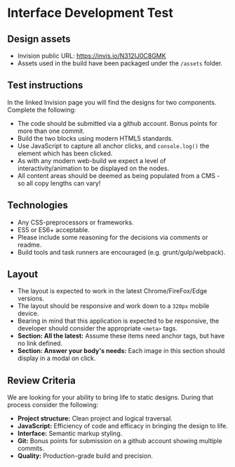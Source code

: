 # Interface Development Test

## Design assets
* Invision public URL: https://invis.io/N312IJ0C8GMK
* Assets used in the build have been packaged under the `/assets` folder.

## Test instructions
In the linked Invision page you will find the designs for two components. Complete the following:
* The code should be submitted via a github account. Bonus points for more than one commit.
* Build the two blocks using modern HTML5 standards.
* Use JavaScript to capture all anchor clicks, and `console.log()` the element which has been clicked.
* As with any modern web-build we expect a level of interactivity/animation to be displayed on the nodes.
* All content areas should be deemed as being populated from a CMS - so all copy lengths can vary!

## Technologies
* Any CSS-preprocessors or frameworks.
* ES5 or ES6+ acceptable.
* Please include some reasoning for the decisions via comments or readme.
* Build tools and task runners are encouraged (e.g. grunt/gulp/webpack).

## Layout
* The layout is expected to work in the latest Chrome/FireFox/Edge versions.
* The layout should be responsive and work down to a `320px` mobile device.
* Bearing in mind that this application is expected to be responsive, the developer should consider the appropriate `<meta>` tags.
* **Section: All the latest:** Assume these items need anchor tags, but have no link defined.
* **Section: Answer your body's needs:** Each image in this section should display in a modal on click.

## Review Criteria
We are looking for your ability to bring life to static designs. During that process consider the following:
* **Project structure:** Clean project and logical traversal.
* **JavaScript:** Efficiency of code and efficacy in bringing the design to life.
* **Interface:** Semantic markup styling.
* **Git:** Bonus points for submission on a github account showing multiple commits.
* **Quality:** Production-grade build and precision.